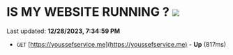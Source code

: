 # IS MY WEBSITE RUNNING ? [![](https://img.shields.io/static/v1?label=Sponsor&message=%E2%9D%A4&logo=GitHub&color=%23fe8e86)](https://github.com/sponsors/<username>)

Last updated: **12/28/2023, 7:34:59 PM**

- `GET` [https://youssefservice.me](https://youssefservice.me) - **Up** (817ms)
